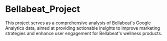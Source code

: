 # Bellabeat_Project

This project serves as a comprehensive analysis of Bellabeat's Google Analytics data, aimed at providing actionable insights to improve marketing strategies and enhance user engagement for Bellabeat's wellness products.   
       